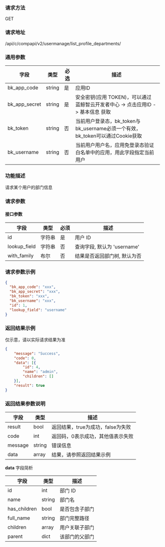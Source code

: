 
### 请求方法

GET


### 请求地址

/api/c/compapi/v2/usermanage/list_profile_departments/


### 通用参数

| 字段 | 类型 | 必选 |  描述 |
|-----------|------------|--------|------------|
| bk_app_code  |  string    | 是 | 应用ID     |
| bk_app_secret|  string    | 是 | 安全密钥(应用 TOKEN)，可以通过 蓝鲸智云开发者中心 -> 点击应用ID -> 基本信息 获取 |
| bk_token     |  string    | 否 | 当前用户登录态，bk_token与bk_username必须一个有效，bk_token可以通过Cookie获取 |
| bk_username  |  string    | 否 | 当前用户用户名，应用免登录态验证白名单中的应用，用此字段指定当前用户 |


### 功能描述

请求某个用户的部门信息

### 请求参数




#### 接口参数 

| 字段      |  类型      | 必须   |  描述      |
|-----------|------------|--------|------------|
| id | 字符串 | 是 | 用户 ID |
| lookup_field | 字符串 | 否 | 查询字段, 默认为 'username' |
| with_family | 布尔 | 否 | 结果是否返回部门树, 默认为否 |


### 请求参数示例

``` json
{
  "bk_app_code": "xxx",
  "bk_app_secret": "xxx",
  "bk_token": "xxx",
  "bk_username": "xxx",
  "id": 1,
  "lookup_field": "username"
}
```

### 返回结果示例

 仅示意，请以实际请求结果为准
```json
{
    "message": "Success",
    "code": 0,
    "data": [{
        "id": 4,
        "name": "admin",
        "children": []
    }],
    "result": true
}
```

### 返回结果参数说明

| 字段      | 类型     | 描述      |
|-----------|-----------|-----------|
|result| bool | 返回结果，true为成功，false为失败 |
|code|int|返回码，0表示成功，其他值表示失败|
|message|string|错误信息|
|data| array| 结果，请参照返回结果示例 | 

**data** 字段简析

| 字段      | 类型     | 描述      |
|-----------|-----------|-----------|
|id| int | 部门 ID |
|name|string| 部门名 |
|has_children|bool| 是否包含子部门 |
|full_name| string | 部门完整路径 |
|children| array| 用户关联子部门 |
|parent| dict | 该部门的父部门 |